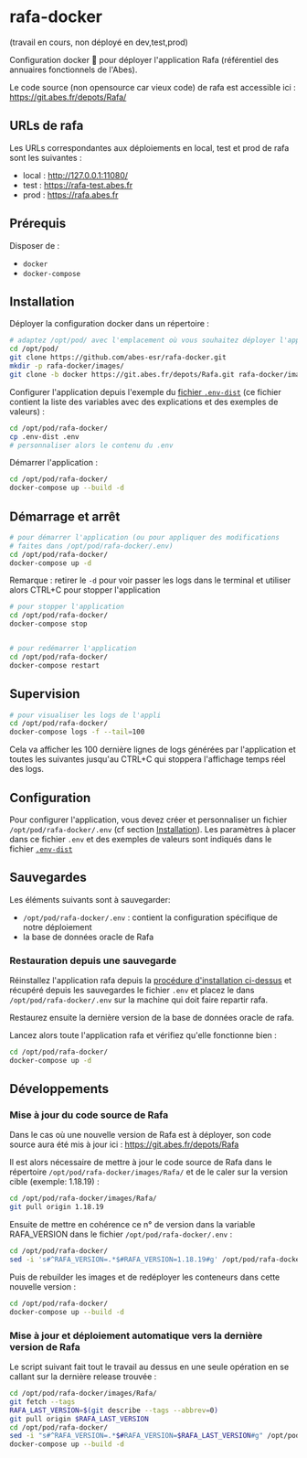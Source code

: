 # rafa-docker

(travail en cours, non déployé en dev,test,prod)

Configuration docker 🐳 pour déployer l'application Rafa (référentiel des annuaires fonctionnels de l'Abes).

Le code source (non opensource car vieux code) de rafa est accessible ici :
https://git.abes.fr/depots/Rafa/


## URLs de rafa

Les URLs correspondantes aux déploiements en local, test et prod de rafa sont les suivantes :

- local : http://127.0.0.1:11080/
- test : https://rafa-test.abes.fr
- prod : https://rafa.abes.fr

## Prérequis

Disposer de :
- ``docker``
- ``docker-compose``

## Installation

Déployer la configuration docker dans un répertoire :
```bash
# adaptez /opt/pod/ avec l'emplacement où vous souhaitez déployer l'application
cd /opt/pod/
git clone https://github.com/abes-esr/rafa-docker.git
mkdir -p rafa-docker/images/
git clone -b docker https://git.abes.fr/depots/Rafa.git rafa-docker/images/Rafa/
```

Configurer l'application depuis l'exemple du [fichier ``.env-dist``](./.env-dist) (ce fichier contient la liste des variables avec des explications et des exemples de valeurs) :
```bash
cd /opt/pod/rafa-docker/
cp .env-dist .env
# personnaliser alors le contenu du .env
```

Démarrer l'application :
```bash
cd /opt/pod/rafa-docker/
docker-compose up --build -d
```

## Démarrage et arrêt

```bash
# pour démarrer l'application (ou pour appliquer des modifications 
# faites dans /opt/pod/rafa-docker/.env)
cd /opt/pod/rafa-docker/
docker-compose up -d
```

Remarque : retirer le ``-d`` pour voir passer les logs dans le terminal et utiliser alors CTRL+C pour stopper l'application

```bash
# pour stopper l'application
cd /opt/pod/rafa-docker/
docker-compose stop


# pour redémarrer l'application
cd /opt/pod/rafa-docker/
docker-compose restart
```

## Supervision

```bash
# pour visualiser les logs de l'appli
cd /opt/pod/rafa-docker/
docker-compose logs -f --tail=100
```

Cela va afficher les 100 dernière lignes de logs générées par l'application et toutes les suivantes jusqu'au CTRL+C qui stoppera l'affichage temps réel des logs.


## Configuration

Pour configurer l'application, vous devez créer et personnaliser un fichier ``/opt/pod/rafa-docker/.env`` (cf section [Installation](#installation)). Les paramètres à placer dans ce fichier ``.env`` et des exemples de valeurs sont indiqués dans le fichier [``.env-dist``](https://github.com/abes-esr/rafa-docker/blob/develop/.env-dist)

## Sauvegardes

Les éléments suivants sont à sauvegarder:
- ``/opt/pod/rafa-docker/.env`` : contient la configuration spécifique de notre déploiement
- la base de données oracle de Rafa

### Restauration depuis une sauvegarde

Réinstallez l'application rafa depuis la [procédure d'installation ci-dessus](#installation) et récupéré depuis les sauvegardes le fichier ``.env`` et placez le dans ``/opt/pod/rafa-docker/.env`` sur la machine qui doit faire repartir rafa.

Restaurez ensuite la dernière version de la base de données oracle de rafa.

Lancez alors toute l'application rafa et vérifiez qu'elle fonctionne bien :
```bash
cd /opt/pod/rafa-docker/
docker-compose up -d
```

## Développements

### Mise à jour du code source de Rafa

Dans le cas où une nouvelle version de Rafa est à déployer, son code source aura été mis à jour ici : https://git.abes.fr/depots/Rafa

Il est alors nécessaire de mettre à jour le code source de Rafa dans le répertoire `/opt/pod/rafa-docker/images/Rafa/` et de le caler sur la version cible (exemple: 1.18.19) :
```bash
cd /opt/pod/rafa-docker/images/Rafa/
git pull origin 1.18.19
```
Ensuite de mettre en cohérence ce n° de version dans la variable RAFA_VERSION dans le fichier `/opt/pod/rafa-docker/.env` :
```bash
cd /opt/pod/rafa-docker/
sed -i 's#^RAFA_VERSION=.*$#RAFA_VERSION=1.18.19#g' /opt/pod/rafa-docker/.env
```

Puis de rebuilder les images et de redéployer les conteneurs dans cette nouvelle version :
```bash
cd /opt/pod/rafa-docker/
docker-compose up --build -d
```

### Mise à jour et déploiement automatique vers la dernière version de Rafa

Le script suivant fait tout le travail au dessus en une seule opération en se callant sur la dernière release trouvée :
```bash
cd /opt/pod/rafa-docker/images/Rafa/
git fetch --tags
RAFA_LAST_VERSION=$(git describe --tags --abbrev=0)
git pull origin $RAFA_LAST_VERSION
cd /opt/pod/rafa-docker/
sed -i "s#^RAFA_VERSION=.*$#RAFA_VERSION=$RAFA_LAST_VERSION#g" /opt/pod/rafa-docker/.env
docker-compose up --build -d
```

